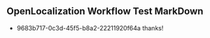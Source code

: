 ## OpenLocalization Workflow Test MarkDown
* 9683b717-0c3d-45f5-b8a2-22211920f64a thanks!

<!--HONumber=Jul16_HO4-->


